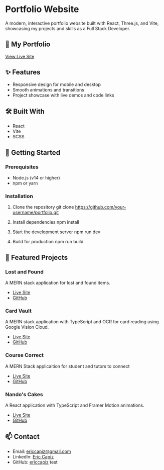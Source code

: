 # Portfolio Website

A modern, interactive portfolio website built with React, Three.js, and Vite, showcasing my projects and skills as a Full Stack Developer.

## 🚀 My Portfolio

[View Live Site](https://www.ericcapiz.com/)

## ✨ Features

- Responsive design for mobile and desktop
- Smooth animations and transitions
- Project showcase with live demos and code links

## 🛠️ Built With

- React
- Vite
- SCSS

## 🚀 Getting Started

### Prerequisites

- Node.js (v14 or higher)
- npm or yarn

### Installation

1. Clone the repository
   git clone https://github.com/your-username/portfolio.git

2. Install dependencies
   npm install

3. Start the development server
   npm run dev

4. Build for production
   npm run build

## 📱 Featured Projects

### Lost and Found

A MERN stack application for lost and found items.

- [Live Site](https://lost-and-found-rosy.vercel.app/)
- [GitHub](https://github.com/ericcapiz/lost-and-found)

### Card Vault

A MERN stack application with TypeScript and OCR for card reading using Google Vision Cloud.

- [Live Site](https://card-vault-app.vercel.app/)
- [GitHub](https://github.com/ericcapiz/card-vault)

### Course Correct

A MERN Stack applicaition for student and tutors to connect

- [Live Site](https://course-correct-red.vercel.app/)
- [GitHub](https://github.com/ericcapiz/course-correct)

### Nando's Cakes

A React application with TypeScript and Framer Motion animations.

- [Live Site](https://nandos-cakes.vercel.app/)
- [GitHub](https://github.com/ericcapiz/nandos_cakes)

## 📫 Contact

- Email: ericcapiz@gmail.com
- LinkedIn: [Eric Capiz](https://www.linkedin.com/in/eric-capiz/)
- GitHub: [ericcapiz](https://github.com/ericcapiz)
  test
